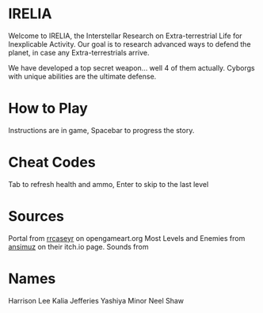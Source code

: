 # IRELIA
Welcome to IRELIA, the Interstellar Research on Extra-terrestrial Life for Inexplicable Activity. Our goal is to research advanced ways to defend the planet, in case any Extra-terrestrials arrive.

We have developed a top secret weapon... well 4 of them actually. Cyborgs with unique abilities are the ultimate defense. 

# How to Play
Instructions are in game, Spacebar to progress the story.

# Cheat Codes
Tab to refresh health and ammo, Enter to skip to the last level

# Sources
Portal from [rrcaseyr](https://opengameart.org/users/rrcaseyr) on opengameart.org
Most Levels and Enemies from [ansimuz](https://ansimuz.itch.io/sideview-sci-fi) on their itch.io page.
Sounds from 

# Names
Harrison Lee
Kalia Jefferies
Yashiya Minor
Neel Shaw
